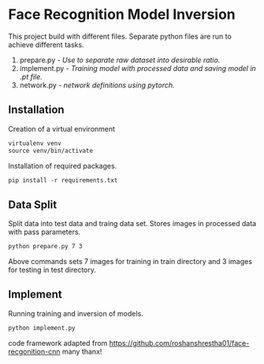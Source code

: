 # Face Recognition Model Inversion

This project build with different files. Separate python files are run to achieve different tasks.

1. prepare.py - *Use to separate raw dataset into desirable ratio.*
2. implement.py - *Training model with processed data and saving model in .pt file.*
3. network.py - *network definitions using pytorch.*


## Installation

Creation of a virtual environment

```p
virtualenv venv
source venv/bin/activate
```

Installation of required packages.

```p
pip install -r requirements.txt
```

## Data Split

Split data into test data and traing data set. Stores images in processed data with pass parameters.

```bash
python prepare.py 7 3
```

Above commands sets 7 images for training in train directory and 3 images for testing in test directory.


## Implement

Running training and inversion of models.

```bash 
python implement.py
```


code framework adapted from https://github.com/roshanshrestha01/face-recgonition-cnn
many thanx!

 
